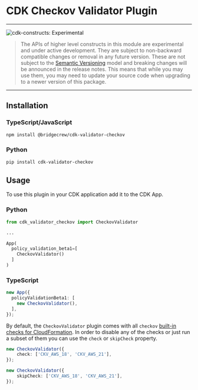 # CDK Checkov Validator Plugin

<!--BEGIN STABILITY BANNER-->

---

![cdk-constructs: Experimental](https://img.shields.io/badge/cdk--constructs-experimental-important.svg?style=for-the-badge)

> The APIs of higher level constructs in this module are experimental and under active development.
> They are subject to non-backward compatible changes or removal in any future version. These are
> not subject to the [Semantic Versioning](https://semver.org/) model and breaking changes will be
> announced in the release notes. This means that while you may use them, you may need to update
> your source code when upgrading to a newer version of this package.
---

<!--END STABILITY BANNER-->

## Installation

### TypeScript/JavaScript

```bash
npm install @bridgecrew/cdk-validator-checkov
```

### Python

```bash
pip install cdk-validator-checkov
```

## Usage

To use this plugin in your CDK application add it to the CDK App.

### Python

```python
from cdk_validator_checkov import CheckovValidator

...

App(
  policy_validation_beta1=[
    CheckovValidator()
  ]
)
```

### TypeScript

```ts
new App({
  policyValidationBeta1: [
    new CheckovValidator(),
  ],
});
```

By default, the `CheckovValidator` plugin comes with all `checkov`
[built-in checks for CloudFormation](https://www.checkov.io/5.Policy%20Index/cloudformation.html).
In order to disable any of the checks or just run a subset of them you can use the `check` or `skipCheck` property.

```ts
new CheckovValidator({
    check: ['CKV_AWS_18', 'CKV_AWS_21'],
});
```

```ts
new CheckovValidator({
    skipCheck: ['CKV_AWS_18', 'CKV_AWS_21'],
});
```
